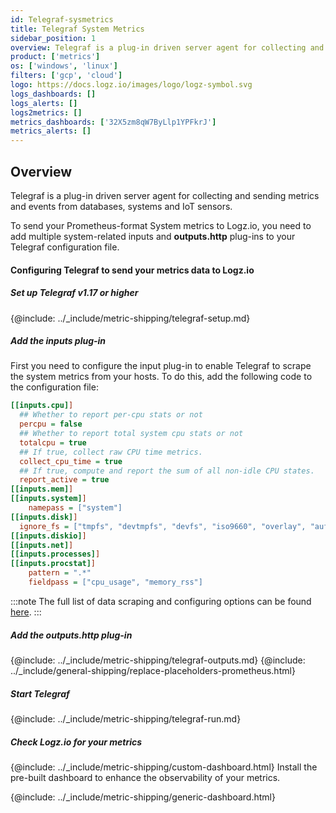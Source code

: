 ```yaml
---
id: Telegraf-sysmetrics
title: Telegraf System Metrics
sidebar_position: 1
overview: Telegraf is a plug-in driven server agent for collecting and sending metrics and events from databases, systems and IoT sensors.
product: ['metrics']
os: ['windows', 'linux']
filters: ['gcp', 'cloud']
logo: https://docs.logz.io/images/logo/logz-symbol.svg
logs_dashboards: []
logs_alerts: []
logs2metrics: []
metrics_dashboards: ['32X5zm8qW7ByLlp1YPFkrJ']
metrics_alerts: []
---
```



## Overview

Telegraf is a plug-in driven server agent for collecting and sending metrics and events from databases, systems and IoT sensors.

To send your Prometheus-format System metrics to Logz.io, you need to add multiple system-related inputs and **outputs.http** plug-ins to your Telegraf configuration file.


<!-- logzio-inject:install:grafana:dashboards ids=["32X5zm8qW7ByLlp1YPFkrJ"] -->

#### Configuring Telegraf to send your metrics data to Logz.io



##### Set up Telegraf v1.17 or higher

{@include: ../_include/metric-shipping/telegraf-setup.md}

##### Add the inputs plug-in

First you need to configure the input plug-in to enable Telegraf to scrape the system metrics from your hosts. To do this, add the following code to the configuration file:


``` ini
[[inputs.cpu]]
  ## Whether to report per-cpu stats or not
  percpu = false
  ## Whether to report total system cpu stats or not
  totalcpu = true
  ## If true, collect raw CPU time metrics.
  collect_cpu_time = true
  ## If true, compute and report the sum of all non-idle CPU states.
  report_active = true
[[inputs.mem]]
[[inputs.system]]
    namepass = ["system"]
[[inputs.disk]]
  ignore_fs = ["tmpfs", "devtmpfs", "devfs", "iso9660", "overlay", "aufs", "squashfs"]
[[inputs.diskio]]
[[inputs.net]]
[[inputs.processes]]
[[inputs.procstat]]
    pattern = ".*"
    fieldpass = ["cpu_usage", "memory_rss"]
```

:::note
The full list of data scraping and configuring options can be found [here](https://docs.influxdata.com/telegraf/v1.18/plugins/).
:::


##### Add the outputs.http plug-in

{@include: ../_include/metric-shipping/telegraf-outputs.md}
{@include: ../_include/general-shipping/replace-placeholders-prometheus.html}

##### Start Telegraf

{@include: ../_include/metric-shipping/telegraf-run.md}

##### Check Logz.io for your metrics

{@include: ../_include/metric-shipping/custom-dashboard.html} Install the pre-built dashboard to enhance the observability of your metrics.

<!-- logzio-inject:install:grafana:dashboards ids=["32X5zm8qW7ByLlp1YPFkrJ"] -->

{@include: ../_include/metric-shipping/generic-dashboard.html}



